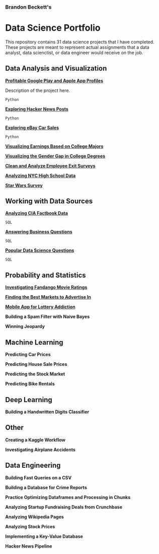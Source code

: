 ### Brandon Beckett's
# Data Science Portfolio

This repository contains 31 data science projects that I have completed. These projects are meant to represent actual assignments that a data analyst, data scienctist, or data engineer would receive on the job.


## Data Analysis and Visualization

[**Profitable Google Play and Apple App Profiles**](https://github.com/branBeckett/data-science-portfolio/blob/master/profitable-app-profiles/profitable-app-profiles.ipynb)

Description of the project here.

`Python`

[**Exploring Hacker News Posts**](https://github.com/branBeckett/data-science-portfolio/blob/master/exploring-hacker-news/hacker-news-posts.ipynb)

`Python`

[**Exploring eBay Car Sales**](https://github.com/branBeckett/data-science-portfolio/blob/master/ebay-car-sales/exploring-ebay-car-sales-data.ipynb)

`Python`

[**Visualizing Earnings Based on College Majors**](https://github.com/branBeckett/data-science-portfolio/blob/master/visualizing-earnings/visualizing-earnings.ipynb)

[**Visualizing the Gender Gap in College Degrees**](https://github.com/branBeckett/data-science-portfolio/blob/master/visualizing-gender-gap/visualizing-gender-gap.ipynb)

[**Clean and Analyze Employee Exit Surveys**](https://github.com/branBeckett/data-science-portfolio/blob/master/employee-exit-surveys/employee-exit-surveys.ipynb)

[**Analyzing NYC High School Data**](https://github.com/branBeckett/data-science-portfolio/blob/master/nyc-high-school-data/nyc-high-school-data.ipynb)

[**Star Wars Survey**](https://github.com/branBeckett/data-science-portfolio/blob/master/star-wars-survey/star-wars-survery.ipynb)


## Working with Data Sources

[**Analyzing CIA Factbook Data**](https://github.com/branBeckett/data-science-portfolio/blob/master/cia-factbook-data/cia-factbook-data.ipynb)

`SQL`

[**Answering Business Questions**](https://github.com/branBeckett/data-science-portfolio/blob/master/answering-business-questions/answering-business-questions.ipynb)

`SQL`

[**Popular Data Science Questions**](https://github.com/branBeckett/data-science-portfolio/blob/master/answering-data-science-questions/answering-data-science-questions.ipynb)

`SQL`

## Probability and Statistics

[**Investigating Fandango Movie Ratings**](https://github.com/branBeckett/data-science-portfolio/tree/master/fandango-movie-ratings)

[**Finding the Best Markets to Advertise In**](https://github.com/branBeckett/data-science-portfolio/blob/master/best-advertising-markets/best-advertising-markets.ipynb)

[**Mobile App for Lottery Addiction**](https://github.com/branBeckett/data-science-portfolio/blob/master/lottery-addiction-app/lottery-addiction-app.ipynb)

**Building a Spam Filter with Naive Bayes**

**Winning Jeopardy**


## Machine Learning

**Predicting Car Prices**

**Predicting House Sale Prices**

**Predicting the Stock Market**

**Predicting Bike Rentals**


## Deep Learning

**Building a Handwritten Digits Classifier**
    
    
## Other

**Creating a Kaggle Workflow**

**Investigating Airplane Accidents**

    
## Data Engineering

**Building Fast Queries on a CSV**

**Building a Database for Crime Reports**

**Practice Optimizing Dataframes and Processing in Chunks**

**Analyzing Startup Fundraising Deals from Crunchbase**

**Analyzing Wikipedia Pages**

**Analyzing Stock Prices**

**Implementing a Key-Value Database**

**Hacker News Pipeline**
